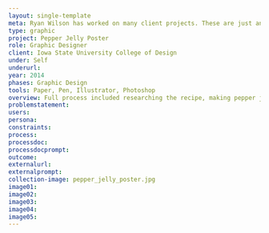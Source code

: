 ```yaml
---
layout: single-template
meta: Ryan Wilson has worked on many client projects. These are just an example of some of the excellent product design work that he could do on your project.
type: graphic
project: Pepper Jelly Poster
role: Graphic Designer
client: Iowa State University College of Design
under: Self
underurl:
year: 2014
phases: Graphic Design
tools: Paper, Pen, Illustrator, Photoshop
overview: Full process included researching the recipe, making pepper jelly (recorded from two continuous angles), integrating jar textures, pepper jelly color (sampled), and notated recipe cards into the final design.
problemstatement:
users:
persona:
constraints:
process:
processdoc:
processdocprompt:
outcome:
externalurl:
externalprompt:
collection-image: pepper_jelly_poster.jpg
image01:
image02:
image03:
image04:
image05:
---
```

